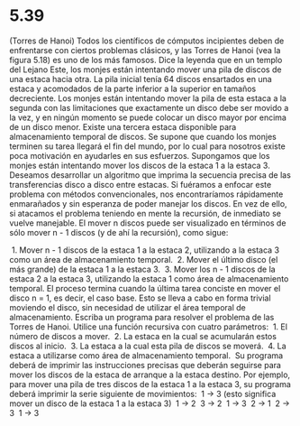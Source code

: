# 5.39

(Torres de Hanoi) Todos los científicos de cómputos incipientes deben de enfrentarse con ciertos problemas clásicos, y las Torres de Hanoi (vea la figura 5.18) es uno de los más famosos. Dice la leyenda que en un templo del Lejano Este, los monjes están intentando mover una pila de discos de una estaca hacia otra. La pila inicial tenía 64 discos ensartados en una estaca y acomodados de la parte inferior a la superior en tamaños decreciente. Los monjes están intentando mover la pila de esta estaca a la segunda con las limitaciones que exactamente un disco debe ser movido a la vez, y en ningún momento se puede colocar un disco mayor por encima de un disco menor. Existe una tercera estaca disponible para 	almacenamiento temporal de discos. Se supone que cuando los monjes terminen su tarea llegará el fin del mundo, por lo cual para nosotros existe poca motivación en ayudarles en sus esfuerzos. Supongamos que los monjes están intentando mover los discos de la estaca 1 a la estaca 3. Deseamos desarrollar un algoritmo que imprima la secuencia precisa de las transferencias disco a disco entre estacas. Si fuéramos a enfocar este problema con métodos convencionales, nos encontraríamos rápidamente enmarañados y sin esperanza de poder manejar los discos. En vez de ello, si atacamos el problema teniendo en mente la 	recursión, de inmediato se vuelve manejable. El mover n discos puede ser visualizado en términos de sólo mover n - 1 discos (y de ahí la recursión), como sigue:

​		1. Mover n - 1 discos de la estaca 1 a la estaca 2, utilizando a la estaca 3 como un área de almacenamiento temporal.
​		2. Mover el último disco (el más grande) de la estaca 1 a la estaca 3.
​		3. Mover los n - 1 discos de la estaca 2 a la estaca 3, utilizando la  estaca 1 como área de almacenamiento temporal. 
El proceso termina cuando la última tarea conciste en mover el disco n = 1, es decir, el caso base. Esto se lleva a cabo en forma trivial moviendo el disco, sin necesidad de utilizar el área temporal de almacenamiento.
Escriba un programa para resolver el problema de las Torres de Hanoi. Utilice	una función recursiva con cuatro parámetros:
​		1. El número de discos a mover.
​		2. La estaca en la cual se acumularán estos discos al inicio.
​		3. La estaca a la cual esta pila de discos se moverá.
​		4. La estaca a utilizarse como área de almacenamiento temporal.
​	Su programa deberá de imprimir las instrucciones precisas que deberán seguirse para mover los discos de la estaca de arranque a la estaca destino. Por ejemplo, para mover una pila de tres discos de la estaca 1 a la estaca 3, su programa deberá imprimir la serie siguiente de movimientos:
​		1 -> 3 (esto significa mover un disco de la estaca 1 a la estaca 3)
​		1 -> 2
​		3 -> 2
​		1 -> 3
​		2 -> 1
​		2 -> 3
​		1 -> 3
